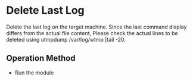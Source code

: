 # Delete Last Log

Delete the last log on the target machine.
Since the last command display differs from the actual file content,
Please check the actual lines to be deleted using utmpdump /var/log/wtmp |tail -20.

## Operation Method

+ Run the module
